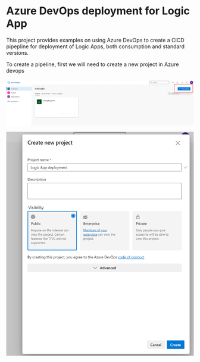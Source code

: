 # Azure DevOps deployment for Logic App

This project provides examples on using Azure DevOps to create a CICD pipepline for deployment of Logic Apps, both consumption and standard versions. 

To create a pipeline, first we will need to create a new project in Azure devops

  ![Single instance, double implementation](./images/new-project.png)

  ![Single instance, double implementation](./images/new-project2.png)
